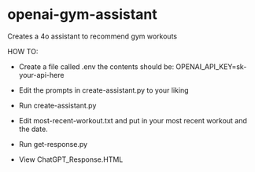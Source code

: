 # openai-gym-assistant
Creates a 4o assistant to recommend gym workouts


HOW TO:

- Create a file called .env the contents should be:
OPENAI_API_KEY=sk-your-api-here

- Edit the prompts in create-assistant.py to your liking
- Run create-assistant.py
- Edit most-recent-workout.txt and put in your most recent workout and the date.
- Run get-response.py
- View ChatGPT_Response.HTML
